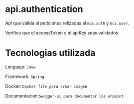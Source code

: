 # api.authentication
Api que valida al peticiones relizadas al ```mcs.auth``` y ```mcs.user```.

Verifica que el accessToken  y el apiKey seas validados.

# Tecnologias utilizada
Lenguaje: ```Java```

Framework: ```Spring```

Docker: ```Docker file para crear imagen ```

Documentacion:```Swagger-ui para documentar los enpoint ```

